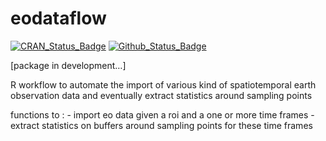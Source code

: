 
<!-- README.md is generated from README.Rmd. Please edit that file -->

# eodataflow

<!-- badges: start -->

[![CRAN\_Status\_Badge](http://www.r-pkg.org/badges/version/eodataflow)](https://cran.r-project.org/package=eodataflow)
[![Github\_Status\_Badge](https://img.shields.io/badge/Github-0.0.9007-blue.svg)](https://github.com/ptaconet/eodataflow)
<!-- badges: end -->

\[package in development…\]

R workflow to automate the import of various kind of spatiotemporal
earth observation data and eventually extract statistics around sampling
points

functions to : - import eo data given a roi and a one or more time
frames - extract statistics on buffers around sampling points for these
time frames
